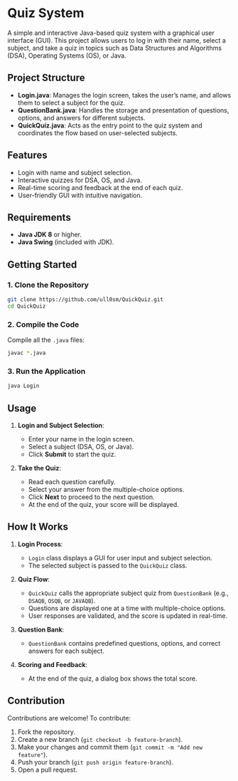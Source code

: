 # Quiz System

A simple and interactive Java-based quiz system with a graphical user interface (GUI). This project allows users to log in with their name, select a subject, and take a quiz in topics such as Data Structures and Algorithms (DSA), Operating Systems (OS), or Java.

## Project Structure

- **Login.java**: Manages the login screen, takes the user’s name, and allows them to select a subject for the quiz.
- **QuestionBank.java**: Handles the storage and presentation of questions, options, and answers for different subjects.
- **QuickQuiz.java**: Acts as the entry point to the quiz system and coordinates the flow based on user-selected subjects.

## Features

- Login with name and subject selection.
- Interactive quizzes for DSA, OS, and Java.
- Real-time scoring and feedback at the end of each quiz.
- User-friendly GUI with intuitive navigation.

## Requirements

- **Java JDK 8** or higher.
- **Java Swing** (included with JDK).

## Getting Started

### 1. Clone the Repository

```bash
git clone https://github.com/ull0sm/QuickQuiz.git
cd QuickQuiz
```

### 2. Compile the Code

Compile all the `.java` files:
```bash
javac *.java
```

### 3. Run the Application

```bash
java Login
```

## Usage

1. **Login and Subject Selection**:
    - Enter your name in the login screen.
    - Select a subject (DSA, OS, or Java).
    - Click **Submit** to start the quiz.

2. **Take the Quiz**:
    - Read each question carefully.
    - Select your answer from the multiple-choice options.
    - Click **Next** to proceed to the next question.
    - At the end of the quiz, your score will be displayed.

## How It Works

1. **Login Process**:
   - `Login` class displays a GUI for user input and subject selection.
   - The selected subject is passed to the `QuickQuiz` class.

2. **Quiz Flow**:
   - `QuickQuiz` calls the appropriate subject quiz from `QuestionBank` (e.g., `DSAQB`, `OSQB`, or `JAVAQB`).
   - Questions are displayed one at a time with multiple-choice options.
   - User responses are validated, and the score is updated in real-time.

3. **Question Bank**:
   - `QuestionBank` contains predefined questions, options, and correct answers for each subject.

4. **Scoring and Feedback**:
   - At the end of the quiz, a dialog box shows the total score.

## Contribution

Contributions are welcome! To contribute:

1. Fork the repository.
2. Create a new branch (`git checkout -b feature-branch`).
3. Make your changes and commit them (`git commit -m "Add new feature"`).
4. Push your branch (`git push origin feature-branch`).
5. Open a pull request.